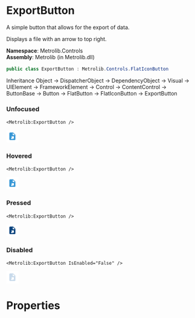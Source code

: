 # ExportButton  

A simple button that allows for the export of data.

Displays a file with an arrow to top right.

**Namespace**: Metrolib.Controls  
**Assembly**: Metrolib (in Metrolib.dll)  

```C#
public class ExportButton : Metrolib.Controls.FlatIconButton
```

Inheritance Object -> DispatcherObject -> DependencyObject -> Visual -> UIElement -> FrameworkElement -> Control -> ContentControl -> ButtonBase -> Button -> FlatButton -> FlatIconButton -> ExportButton
### Unfocused

```xaml
<Metrolib:ExportButton />

```
![Image of ExportButton, Unfocused](Unfocused.png)

### Hovered

```xaml
<Metrolib:ExportButton />

```
![Image of ExportButton, Hovered](Hovered.png)

### Pressed

```xaml
<Metrolib:ExportButton />

```
![Image of ExportButton, Pressed](Pressed.png)

### Disabled

```xaml
<Metrolib:ExportButton IsEnabled="False" />

```
![Image of ExportButton, Disabled](Disabled.png)

# Properties  

